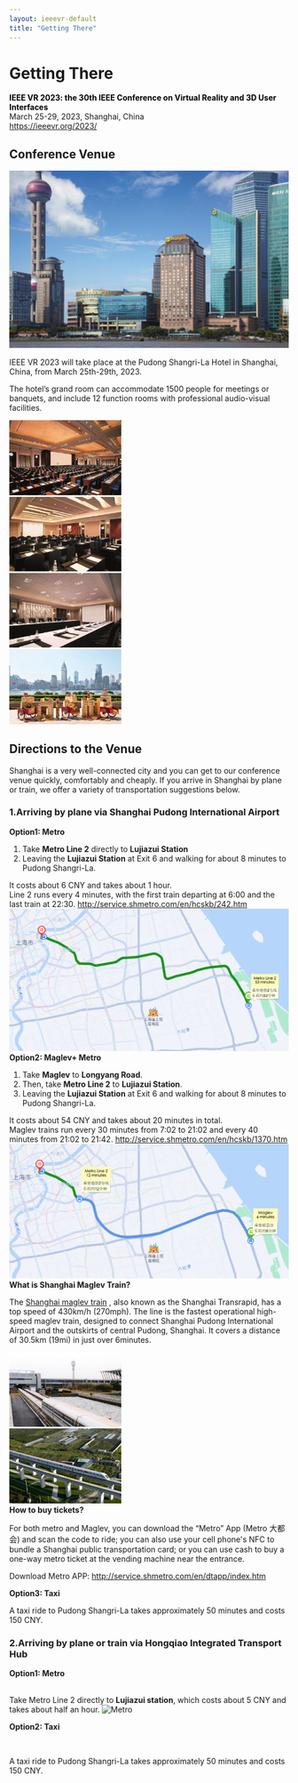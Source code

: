 ```yaml
---
layout: ieeevr-default
title: "Getting There"
---
```


<div>
    <h1>Getting There</h1>
    <p>
        <strong style="color: black">IEEE VR 2023: the 30th IEEE Conference on Virtual Reality and 3D User Interfaces </strong>
        <br>
        March 25-29, 2023, Shanghai, China
        <br>
        <a href="https://ieeevr.org/2023/">https://ieeevr.org/2023/</a>
    </p>
    <h2>Conference Venue</h2>
    <img src="../../assets/images/attend/gt1.png" alt="Pudong Shangri-La Hotel"/>
    <p>IEEE VR 2023 will take place at the Pudong Shangri-La Hotel in Shanghai, China, from March 25th-29th, 2023.</p>
    <p>The hotel’s grand room can accommodate 1500 people for meetings or banquets, and include 12 function rooms with professional audio-visual facilities.</p>
    <div style="width: 80%">
        <div style="width: 100%">
            <img src="../../assets/images/attend/gt2.png" alt="The hotel’s grand room1" style="max-width: 50%"/>
            <img src="../../assets/images/attend/gt3.png" alt="The hotel’s grand room2" style="max-width: 50%"/>
        </div>
        <div style="width: 100%">
            <img src="../../assets/images/attend/gt4.png" alt="The hotel’s grand room3" style="max-width: 50%"/>
            <img src="../../assets/images/attend/gt5.png" alt="The hotel’s grand room4" style="max-width: 50%"/>
        </div>
    </div>
    <h2>Directions to the Venue</h2>
    <p>Shanghai is a very well-connected city and you can get to our conference venue quickly, comfortably and cheaply. If you arrive in Shanghai by plane or train, we offer a variety of transportation suggestions below.</p>
    <h3>1.Arriving by <strong>plane</strong> via <strong>Shanghai Pudong International Airport</strong></h3>
    <div>
    <strong>Option1: Metro</strong>
    <ol type="1" start="1">
        <li>Take <strong>Metro Line 2</strong> directly to <strong>Lujiazui Station</strong></li>
        <li>Leaving the <strong>Lujiazui Station</strong> at Exit 6 and walking for about 8 minutes to Pudong Shangri-La.</li>
    </ol>
    It costs about 6 CNY and takes about 1 hour.
    <br>
    Line 2 runs every 4 minutes, with the first train departing at 6:00 and the last train at 22:30. 
    <a href="http://service.shmetro.com/en/hcskb/242.htm">http://service.shmetro.com/en/hcskb/242.htm</a>
    <img src="../../assets/images/attend/gt6.png" alt="Metro">
    </div>
    <div>
    <strong>Option2: Maglev+ Metro</strong>
    <ol type="1" start="1">
        <li>Take <strong>Maglev</strong> to <strong>Longyang Road</strong>.</li>
        <li>Then, take <strong>Metro Line 2</strong> to <strong>Lujiazui Station</strong>.</li>
        <li>Leaving the <strong>Lujiazui Station</strong> at Exit 6 and walking for about 8 minutes to Pudong Shangri-La.</li>
    </ol>
    It costs about 54 CNY and takes about 20 minutes in total.
    <br>
    Maglev trains run every 30 minutes from 7:02 to 21:02 and every 40 minutes from 21:02 to 21:42.
    <a href="http://service.shmetro.com/en/hcskb/1370.htm">http://service.shmetro.com/en/hcskb/1370.htm</a>
    <img src="../../assets/images/attend/gt7.png" alt="Maglev+ Metro">
    <div>
    <strong>What is Shanghai Maglev Train?</strong>
    <p>The 
        <a href="https://en.wikipedia.org/wiki/Shanghai_maglev_train">Shanghai maglev train</a>
    , also known as the Shanghai Transrapid, has a top speed of 430km/h (270mph). The line is the fastest operational high-speed maglev train, designed to connect Shanghai Pudong International Airport and the outskirts of central Pudong, Shanghai. It covers a distance of 30.5km (19mi) in just over 6minutes.
    </p>
    <div style="width: 80%">
        <div style="width: 100%">
            <img src="../../assets/images/attend/gt8.png" alt="Shanghai Maglev Train1" style="max-width: 50%"/>
            <img src="../../assets/images/attend/gt9.png" alt="Shanghai Maglev Train2" style="max-width: 50%"/>
        </div>
    </div>
    <strong>How to buy tickets?</strong>
    <p>For both metro and Maglev, you can download the “Metro” App (Metro 大都会) and scan the code to ride; you can also use your cell phone's NFC to bundle a Shanghai public transportation card; or you can use cash to buy a one-way metro ticket at the vending machine near the entrance.</p>
    <p>Download Metro APP: <a href="http://service.shmetro.com/en/dtapp/index.htm">http://service.shmetro.com/en/dtapp/index.htm</a></p>
    </div>
    </div>
    <div>
    <p><strong>Option3: Taxi</strong></p>
    <p>A taxi ride to Pudong Shangri-La takes approximately 50 minutes and costs 150 CNY.</p>
    </div>
    <h3>2.Arriving by <strong>plane</strong> or <strong>train</strong> via <strong>Hongqiao Integrated Transport Hub</strong></h3>
    <div>
    <p><strong>Option1: Metro</strong></p>
    <br>
    Take Metro Line 2 directly to <strong>Lujiazui station</strong>, which costs about 5 CNY and takes about half an hour.
    <img src="../../assets/images/attend/gt10.png.png" alt="Metro">
    </div>
    <div>
    <p><strong>Option2: Taxi</strong></p>
    <br>
    <p>A taxi ride to Pudong Shangri-La takes approximately 50 minutes and costs 150 CNY.</p>
    </div>
</div>